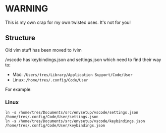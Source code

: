 # WARNING

This is my own crap for my own twisted uses. It's not for you!

## Structure

Old vim stuff has been moved to /vim

/vscode has keybindings.json and settings.json which need to find their way to:

- Mac: ```/Users/tres/Library/Application Support/Code/User```
- Linux: ```/home/tres/.config/Code/User```

For example:

### Linux

```
ln -s /home/tres/Documents/src/envsetup/vscode/settings.json /home/tres/.config/Code/User/settings.json
ln -s /home/tres/Documents/src/envsetup/vscode/keybindings.json /home/tres/.config/Code/User/keybindings.json
```


